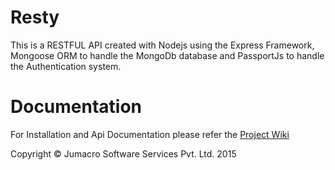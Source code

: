 # Resty 
This is a RESTFUL API created with Nodejs using the Express Framework, Mongoose ORM to handle the MongoDb database and PassportJs to handle the Authentication system.

# Documentation

For Installation and Api Documentation please refer the [Project Wiki](https://github.com/jumacro/Resty/wiki)


Copyright &copy; Jumacro Software Services Pvt. Ltd. 2015